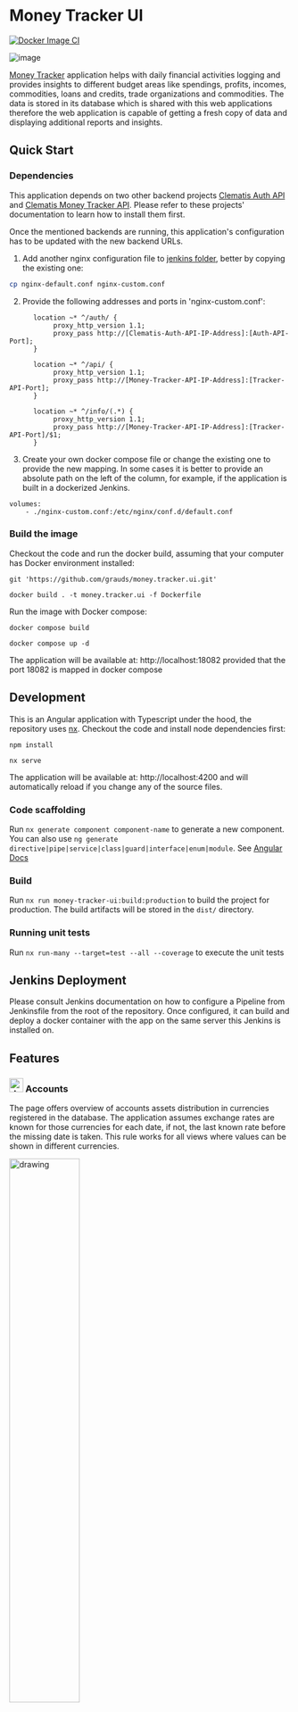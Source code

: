 # Money Tracker UI

[![Docker Image CI](https://github.com/grauds/money.tracker.ui/actions/workflows/docker-image.yml/badge.svg)](https://github.com/grauds/money.tracker.ui/actions/workflows/docker-image.yml)

![image](./images/application.png)

[Money Tracker](https://dominsoft.ru) application helps with daily financial activities logging and provides insights to different budget areas like spendings, profits, incomes, commodities, loans and credits, trade organizations and commodities. The data is stored in its database which is shared with this web applications therefore the web application is capable of getting a fresh copy of data and displaying additional reports and insights.

 
## Quick Start

### Dependencies

This application depends on two other backend projects [Clematis Auth API](https://github.com/grauds/clematis.auth.api) and [Clematis Money Tracker API](https://github.com/grauds/money.tracker.api). Please refer to these projects' documentation to learn how to install them first. 

Once the mentioned backends are running, this application's configuration has to be updated with the new backend URLs.

1. Add another nginx configuration file to [jenkins folder](https://github.com/grauds/money.tracker.ui/blob/df2b918ebf492087f5431b7f42ce43f933b9d6a0/apps/money-tracker-ui/jenkins), better by copying the existing one:

```Bash
cp nginx-default.conf nginx-custom.conf
```
2. Provide the following addresses and ports in 'nginx-custom.conf':
```NGINX
      location ~* ^/auth/ {
           proxy_http_version 1.1;
           proxy_pass http://[Clematis-Auth-API-IP-Address]:[Auth-API-Port];
      }

      location ~* ^/api/ {
           proxy_http_version 1.1;
           proxy_pass http://[Money-Tracker-API-IP-Address]:[Tracker-API-Port];
      }

      location ~* ^/info/(.*) {
           proxy_http_version 1.1;
           proxy_pass http://[Money-Tracker-API-IP-Address]:[Tracker-API-Port]/$1;
      }
```
3. Create your own docker compose file or change the existing one to provide the new mapping. In some cases it is better to provide an absolute path on the left of the column, for example, if the application is built in a dockerized Jenkins.

```Docker
volumes:
    - ./nginx-custom.conf:/etc/nginx/conf.d/default.conf
```

### Build the image

Checkout the code and run the docker build, assuming that your computer has Docker environment installed:

```
git 'https://github.com/grauds/money.tracker.ui.git'
```
```
docker build . -t money.tracker.ui -f Dockerfile
```

Run the image with Docker compose:
```
docker compose build
```
```
docker compose up -d
```

The application will be available at: http://localhost:18082 provided that the port 18082 is mapped in docker compose


## Development

This is an Angular application with Typescript under the hood, the repository uses [nx](https://nx.dev/). Checkout the code and install node dependencies first:
```
npm install
```

```
nx serve
```
The application will be available at: http://localhost:4200 and will automatically reload if you change any of the source files.

### Code scaffolding

Run `nx generate component component-name` to generate a new component. You can also use `ng generate directive|pipe|service|class|guard|interface|enum|module`. See [Angular Docs](https://angular.io/)

### Build

Run `nx run money-tracker-ui:build:production` to build the project for production. The build artifacts will be stored in the `dist/` directory.

### Running unit tests

Run `nx run-many --target=test --all --coverage` to execute the unit tests

## Jenkins Deployment

Please consult Jenkins documentation on how to configure a Pipeline from Jenkinsfile from the root of the repository. Once configured, it can build and deploy a docker container with the app on the same server this Jenkins is installed on.

## Features

### <img src="./images/piggy-bank.png" alt="drawing" width="25px"/> Accounts

The page offers overview of accounts assets distribution in currencies registered in the database. The application assumes exchange rates are known for those currencies for each date, if not, the last known rate before the missing date is taken. This rule works for all views where values can be shown in different currencies. 

<img src="./images/accounts.png" alt="drawing" width="50%" />


### <img src="./images/trending-up.png" alt="drawing" width="25px"/> Income


Income report automatically finds the start and end dates when income is registered in the system and shows it as a bar chart. 

<img src="./images/income.png" alt="drawing" width="50%" />


### <img src="./images/scale-balance.png" alt="drawing" width="25px"/> Balance Monthly

Monthly balance shows how the amount of money changes over time on monthly basis. It is okay for it to go below zero sometimes, which only means that the expenses surpass the available money, which may be the case with loans or credits. Borrowing money usually leads to negative balance numbers.

<img src="./images/balance.png" alt="drawing" width="50%" />


### <img src="./images/trending-down.png" alt="drawing" width="25px"/> Expenses

It is a simple log of all the operations for the database, sorted by time in descending order. The filter also allows specifying a date range.

<img src="./images/expenses.png" alt="drawing" width="50%" />


### History

The list of commodities with a slightly different representation - all the commodities here are unique and sorted by the last time they were bought. For unique articles like bycicles or houses it may be a single appearance tens of years back. For periodic items like food or clothing it is usually the places at the top of the list.

<img src="./images/last-commodities.png" alt="drawing" width="50%" />


### Currency Exchange

Currency exchange may come in handy to redistribute the money accross different currencies to avoid exchange rate risks. However, it is often not known exactly how successful the operations were. This chart offers simple analysis for this, yielding the sheer profit or loss calculated as the total amount of money spent to buy a currency to the price of that currency now. The screen below shows that is the same amount of dollars was sold now, it would've bought 1,699.11 roubles more, i.e. dollars are more expensive now.

<img src="./images/currency-exchange.png" alt="drawing" width="50%" />

### Reselling

This chart is useful for those who buy and sell often using the same commodity identifiers. System compares the amount of money for a commodity spent on it with the amount of money received in a operation like reselling or any other. 

### Lists of commodities, organizations and their groups 

The lists of all registered resources with clickable links leading to individual pages for commodities, organizations and their groups.

<img src="./images/lists.png" alt="drawing" width="50%" />




